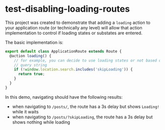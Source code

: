 # test-disabling-loading-routes

This project was created to demonstrate that adding a `loading` action to your
application route (or technically any level) will allow that action
implementation to control if loading states or substates are entered.

The basic implementation is:

```js
export default class ApplicationRoute extends Route {
  @action loading() {
    // for example, you can decide to use loading states or not based on the
    // query string
    if (!window.location.search.includes('skipLoading')) {
      return true;
    }
  }
}
```

In this demo, navigating should have the following results:

* when navigating to `/posts/`, the route has a 3s delay but shows `Loading!` while it waits
* when navigating to `/posts/?skipLoading`, the route has a 3s delay but shows nothing while loading
